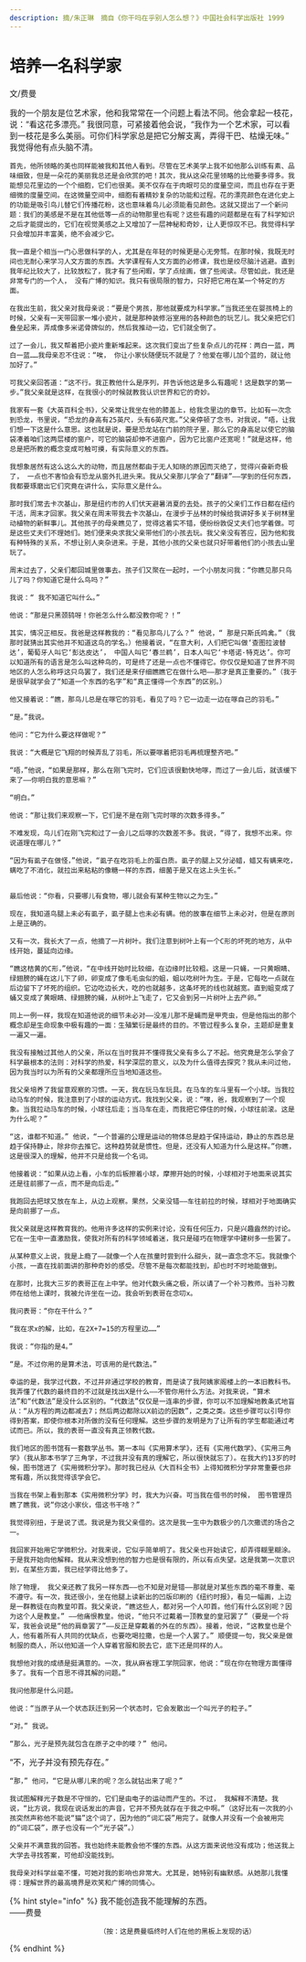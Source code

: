 ```yaml
---
description: 摘/朱正琳　摘自《你干吗在乎别人怎么想？》中国社会科学出版社 1999
---
```


# 培养一名科学家

文/费曼

我的一个朋友是位艺术家，他和我常常在一个问题上看法不同。他会拿起一枝花，说：“看这花多漂亮。” 我很同意，可紧接着他会说，“我作为一个艺术家，可以看到一枝花是多么美丽。可你们科学家总是把它分解支离，弄得干巴、枯燥无味。” 我觉得他有点头脑不清。  
  
    首先，他所领略的美也同样能被我和其他人看到。尽管在艺术美学上我不如他那么训练有素、品味细致，但是一朵花的美丽我总还是会欣赏的吧！其次，我从这朵花里领略的比他要多得多。我能想见花里边的一个个细胞，它们也很美。美不仅存在于肉眼可见的度量空间，而且也存在于更细微的度量空间。在这微量空间中，细胞有着精妙复杂的功能和过程。花的漂亮颜色在进化史上的功能是吸引鸟儿替它们传播花粉，这也意味着鸟儿必须能看见颜色。这就又提出了一个新问题：我们的美感是不是在其他低等一点的动物那里也有呢？这些有趣的问题都是在有了科学知识之后才能提出的，它们在视觉美感之上又增加了一层神秘和奇妙，让人更惊叹不已。我觉得科学只会增加并丰富美，绝不会减少它。  
  
    我一直是个相当一门心思做科学的人，尤其是在年轻的时候更是心无旁骛。在那时候，我既无时间也无耐心来学习人文方面的东西。大学课程有人文方面的必修课，我也是绞尽脑汁逃避。直到我年纪比较大了，比较放松了，我才有了些闲暇，学了点绘画，做了些阅读。尽管如此，我还是非常专门的一个人， 没有广博的知识。我只有很局限的智力，只好把它用在某一个特定的方面。  
  
    在我出生前，我父亲对我母亲说：“要是个男孩，那他就要成为科学家。”当我还坐在婴孩椅上的时候，父亲有一天带回家一堆小瓷片，就是那种装修浴室用的各种颜色的玩艺儿。我父亲把它们叠垒起来，弄成像多米诺骨牌似的，然后我推动一边，它们就全倒了。  
  
    过了一会儿，我又帮着把小瓷片重新堆起来。这次我们变出了些复杂点儿的花样：两白一蓝，两白一蓝……我母亲忍不住说：“唉， 你让小家伙随便玩不就是了？他爱在哪儿加个蓝的，就让他加好了。”  
  
    可我父亲回答道：“这不行。我正教他什么是序列，并告诉他这是多么有趣呢！这是数学的第一步。”我父亲就是这样，在我很小的时候就教我认识世界和它的奇妙。  
  
    我家有一套《大英百科全书》，父亲常让我坐在他的膝盖上，给我念里边的章节。比如有一次念到恐龙，书里说，“恐龙的身高有25英尺，头有6英尺宽。”父亲停顿了念书，对我说，“唔，让我们想一下这是什么意思。这也就是说，要是恐龙站在门前的院子里，那么它的身高足以使它的脑袋凑着咱们这两层楼的窗户，可它的脑袋却伸不进窗户，因为它比窗户还宽呢！”就是这样，他总是把所教的概念变成可触可摸，有实际意义的东西。  
  
    我想象居然有这么这么大的动物，而且居然都由于无人知晓的原因而灭绝了，觉得兴奋新奇极了， 一点也不害怕会有恐龙从窗外扎进头来。我从父亲那儿学会了“翻译”——学到的任何东西，我都要琢磨出它们究竟在讲什么，实际意义是什么。  
  
    那时我们常去卡次基山，那是纽约市的人们伏天避暑消夏的去处。孩子的父亲们工作日都在纽约干活，周末才回家。我父亲在周末带我去卡次基山，在漫步于丛林的时候给我讲好多关于树林里动植物的新鲜事儿。其他孩子的母亲瞧见了，觉得这着实不错，便纷纷敦促丈夫们也学着做。可是这些丈夫们不理她们。她们便来央求我父亲带他们的小孩去玩。我父亲没有答应，因为他和我有种特殊的关系，不想让别人夹杂进来。于是，其他小孩的父亲也就只好带着他们的小孩去山里玩了。  
  
    周末过去了，父亲们都回城里做事去。孩子们又聚在一起时，一个小朋友问我：“你瞧见那只鸟儿了吗？你知道它是什么鸟吗？”  
  
    我说：“ 我不知道它叫什么。”  
  
    他说：“那是只黑颈鸫呀！你爸怎么什么都没教你呢？！”  
  
    其实，情况正相反。我爸是这样教我的：“看见那鸟儿了么？” 他说，“ 那是只斯氏鸣禽。”（我那时就猜出其实他并不知道这鸟的学名。）他接着说，“在意大利，人们把它叫做‘查图拉波替达’，葡萄牙人叫它‘彭达皮达’， 中国人叫它‘春兰鹈’，日本人叫它‘卡塔诺·特克达’。你可以知道所有的语言是怎么叫这种鸟的，可是终了还是一点也不懂得它。你仅仅是知道了世界不同地区的人怎么称呼这只鸟罢了，我们还是来仔细瞧瞧它在做什么吧——那才是真正重要的。”（我于是很早就学会了“知道一个东西的名字”和“真正懂得一个东西”的区别。）  
  
    他又接着说：“瞧，那鸟儿总是在啄它的羽毛，看见了吗？它一边走一边在啄自己的羽毛。”  
  
    “是。”我说。  
  
    他问：“它为什么要这样做呢？”  
  
    我说：“大概是它飞翔的时候弄乱了羽毛，所以要啄着把羽毛再梳理整齐吧。”  
  
    “唔，”他说，“如果是那样，那么在刚飞完时，它们应该很勤快地啄，而过了一会儿后，就该缓下来了——你明白我的意思嘛？”  
  
    “明白。”  
  
    他说：“那让我们来观察一下，它们是不是在刚飞完时啄的次数多得多。”  
  
    不难发现，鸟儿们在刚飞完和过了一会儿之后啄的次数差不多。我说，“得了，我想不出来。你说道理在哪儿？”  
  
    “因为有虱子在做怪，”他说，“虱子在吃羽毛上的蛋白质。虱子的腿上又分泌蜡，蜡又有螨来吃，螨吃了不消化，就拉出来粘粘的像糖一样的东西，细菌于是又在这上头生长。”  
     
  
    最后他说：“你看，只要哪儿有食物，哪儿就会有某种生物以之为生。”     
  
    现在，我知道鸟腿上未必有虱子，虱子腿上也未必有螨。他的故事在细节上未必对，但是在原则上是正确的。  
  
    又有一次，我长大了一点，他摘了一片树叶。我们注意到树叶上有一个C形的坏死的地方，从中线开始，蔓延向边缘。     
  
    “瞧这桔黄的C形，”他说，“在中线开始时比较细，在边缘时比较粗。这是一只蝇，一只黄眼睛、绿翅膀的蝇在这儿下了卵，卵变成了像毛毛虫似的蛆，蛆以吃树叶为生。于是，它每吃一点就在后边留下了坏死的组织。它边吃边长大，吃的也就越多，这条坏死的线也就越宽。直到蛆变成了蛹又变成了黄眼睛、绿翅膀的蝇，从树叶上飞走了，它又会到另一片树叶上去产卵。”  
  
    同上一例一样，我现在知道他说的细节未必对——没准儿那不是蝇而是甲壳虫，但是他指出的那个概念却是生命现象中极有趣的一面：生殖繁衍是最终的目的。不管过程多么复杂，主题却是重复一遍又一遍。   
  
    我没有接触过其他人的父亲，所以在当时我并不懂得我父亲有多么了不起。他究竟是怎么学会了科学最根本的法则：对科学的热爱，科学深层的意义，以及为什么值得去探究？我从未问过他，因为我当时以为所有的父亲都理所应当地知道这些。  
  
    我父亲培养了我留意观察的习惯。一天，我在玩马车玩具。在马车的车斗里有一个小球。当我拉动马车的时候，我注意到了小球的运动方式。我找到父亲，说：“嘿，爸，我观察到了一个现象。当我拉动马车的时候，小球往后走；当马车在走，而我把它停住的时候，小球往前滚。这是为什么呢？”  
  
    “这，谁都不知道。” 他说，“一个普遍的公理是运动的物体总是趋于保持运动，静止的东西总是趋于保持静止，除非你去推它。这种趋势就是惯性。但是，还没有人知道为什么是这样。”你瞧，这是很深入的理解，他并不只是给我一个名词。  
  
    他接着说：“如果从边上看，小车的后板擦着小球，摩擦开始的时候，小球相对于地面来说其实还是往前挪了一点，而不是向后走。”    
  
    我跑回去把球又放在车上，从边上观察。果然，父亲没错——车往前拉的时候，球相对于地面确实是向前挪了一点。  
  
    我父亲就是这样教育我的。他用许多这样的实例来讨论，没有任何压力，只是兴趣盎然的讨论。它在一生中一直激励我，使我对所有的科学领域着迷，我只是碰巧在物理学中建树多一些罢了。  
  
    从某种意义上说，我是上瘾了——就像一个人在孩童时尝到什么甜头，就一直念念不忘。我就像个小孩，一直在找前面讲的那种奇妙的感受。尽管不是每次都能找到，却也时不时地能做到。  
  
    在那时，比我大三岁的表哥正在上中学。他对代数头痛之极，所以请了一个补习教师。当补习教师在给他上课时，我被允许坐在一边。我会听到表哥在念叨x。  
  
    我问表哥：“你在干什么？”  
  
    “我在求x的解，比如，在2X+7=15的方程里边……”  
  
    我说：“你指的是4。”  
  
    “是。不过你用的是算术法，可该用的是代数法。”  
  
    幸运的是，我学过代数，不过并非通过学校的教育，而是读了我阿姨家阁楼上的一本旧教科书。我弄懂了代数的最终目的不过就是找出X是什么——不管你用什么方法。对我来说，“算术法”和“代数法”是没什么区别的。“代数法”仅仅是一连串的步骤，你可以不加理解地教条式地盲从：“从方程的两边都减去7；然后两边都除以X前边的因数”，之类之类。这些步骤可以引导你得到答案，即使你根本对所做的没有任何理解。这些步骤的发明是为了让所有的学生都能通过考试而已。所以，我的表哥一直没有真正领教代数。  
  
    我们地区的图书馆有一套数学丛书。第一本叫《实用算术学》，还有《实用代数学》、《实用三角学》（我从那本书学了三角学，不过我并没有真的理解它，所以很快就忘了）。在我大约13岁的时候，图书馆进了《实用微积分学》。那时我已经从《大百科全书》上得知微积分学非常重要也非常有趣，所以我觉得该学会它。  
  
    当我在书架上看到那本《实用微积分学》时，我大为兴奋。可当我在借书的时候， 图书管理员瞧了瞧我，说“你这小家伙，借这书干啥？”  
  
    我觉得别扭，于是说了谎。我说是为我父亲借的。这次是我一生中为数极少的几次撒谎的场合之一。  
  
    我回家开始用它学微积分。对我来说，它似乎简单明了。我父亲也开始读它，却弄得糊里糊涂。于是我开始向他解释。我从来没想到他的智力也是很有限的，所以有点失望。这是我第一次意识到，在某些方面，我已经学得比他多了。  
  
    除了物理， 我父亲还教了我另一样东西——也不知是对是错——那就是对某些东西的毫不尊重、毫不遵守。有一次，我还很小，坐在他腿上读新出的凹版印刷的《纽约时报》，看见一幅画，上边是一群教徒在向教皇叩首。我父亲说，“瞧这些人，都对另一个人叩首。他们有什么区别呢？因为这个人是教皇。” ——他痛恨教皇。他说，“他只不过戴着一顶教皇的皇冠罢了”（要是一个将军，我爸会说是“他的肩章罢了”——反正是穿戴着的外在的东西）。接着，他说，“这教皇也是个人，他有着所有人共同的优缺点，也要吃喝拉撒，也是一个人罢了。” 顺便提一句，我父亲是做制服的商人，所以他知道一个人穿着官服和脱去它，底下还是同样的人。  
  
    我想他对我的成绩是挺满意的。一次，我从麻省理工学院回家，他说：“现在你在物理方面懂得多了。我有一个百思不得其解的问题。”  
  
    我问他那是什么问题。  
  
    他说：“当原子从一个状态跃迁到另一个状态时，它会发散出一个叫光子的粒子。”  
  
    “对。” 我说。  
  
    “那么，光子是预先就包含在原子之中的喽？” 他问。

“不，光子并没有预先存在。”  
  
    “那，” 他问，“它是从哪儿来的呢？怎么就钻出来了呢？”  
  
    我试图解释光子数是不守恒的，它们是由电子的运动而产生的。不过， 我解释不清楚。我说，“比方说，我现在说话发出的声音，它并不预先就存在于我之中啊。”（这好比有一次我的小孩突然声称他不能说“猫”这个词了，因为他的“词汇袋”用完了。就像人并没有一个会被用完的“词汇袋”，原子也没有一个“光子袋”。）  
  
    父亲并不满意我的回答。我也始终未能教会他不懂的东西。从这方面来说他没有成功；他送我上大学去寻找答案，可他却没能找到。  
  
    我母亲对科学丝毫不懂，可她对我的影响也非常大。尤其是，她特别有幽默感。从她那儿我懂得：理解世界的最高境界是欢笑和广博的同情心。

{% hint style="info" %}
   我不能创造我不能理解的东西。  
                                                                          ——费曼

                          （按：这是费曼临终时人们在他的黑板上发现的话）
{% endhint %}

